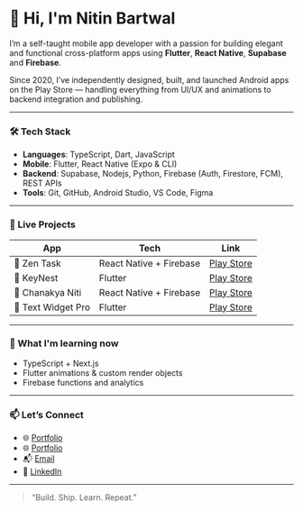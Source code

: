 # 👋 Hi, I'm Nitin Bartwal

I’m a self-taught mobile app developer with a passion for building elegant and functional cross-platform apps using **Flutter**, **React Native**, **Supabase** and **Firebase**.

Since 2020, I’ve independently designed, built, and launched Android apps on the Play Store — handling everything from UI/UX and animations to backend integration and publishing.

---

### 🛠️ Tech Stack

- **Languages**: TypeScript, Dart, JavaScript
- **Mobile**: Flutter, React Native (Expo & CLI)
- **Backend**: Supabase, Nodejs, Python, Firebase (Auth, Firestore, FCM), REST APIs
- **Tools**: Git, GitHub, Android Studio, VS Code, Figma

---

### 📱 Live Projects

| App | Tech | Link |
|-----|------|------|
| 🧘 Zen Task | React Native + Firebase | [Play Store](https://play.google.com/store/apps/details?id=com.mazzestudios.zen_task) |
| 🔐 KeyNest | Flutter | [Play Store](https://play.google.com/store/apps/details?id=com.mazzestudios.keynest) |
| 📜 Chanakya Niti | React Native + Firebase | [Play Store](https://play.google.com/store/apps/details?id=com.mazzestudios.chankyaniti) |
| 📝 Text Widget Pro | Flutter | [Play Store](https://play.google.com/store/apps/details?id=com.bigfrogstudios.textwidgetpro.textwidgetpro) |

---

### 🌱 What I'm learning now

- TypeScript + Next.js  
- Flutter animations & custom render objects  
- Firebase functions and analytics

---

### 📫 Let’s Connect

- 🌐 [Portfolio](https://htcni.carrd.co/)
- 🌐 [Portfolio](https://mazzestudios.netlify.app)
- 📬 [Email](mailto:nitinbartwal6@gmail.com)
- 💼 [LinkedIn](https://linkedin.com/in/nitinbartwal)

---

> “Build. Ship. Learn. Repeat.”


